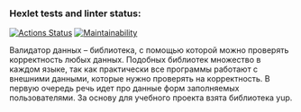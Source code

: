 ### Hexlet tests and linter status:
[![Actions Status](https://github.com/elisad5791/js-oop-project-lvl1/workflows/hexlet-check/badge.svg)](https://github.com/elisad5791/js-oop-project-lvl1/actions)
[![Maintainability](https://api.codeclimate.com/v1/badges/24c78c16f7a48188bf28/maintainability)](https://codeclimate.com/github/elisad5791/js-oop-project-lvl1/maintainability)

Валидатор данных – библиотека, с помощью которой можно проверять корректность любых данных. Подобных библиотек множество в каждом языке, так как практически все программы работают с внешними данными, которые нужно проверять на корректность. В первую очередь речь идет про данные форм заполняемых пользователями. За основу для учебного проекта взята библиотека yup.